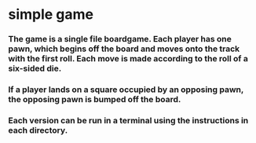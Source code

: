 # simple game 
### The game is a single file boardgame.  Each player has one pawn, which begins off the board and moves onto the track with the first roll.  Each move is made according to the roll of a six-sided die.  
### If a player lands on a square occupied by an opposing pawn, the opposing pawn is bumped off the board.
### Each version can be run in a terminal using the instructions in each directory. 

